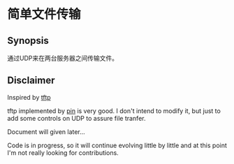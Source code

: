 # 简单文件传输

## Synopsis

通过UDP来在两台服务器之间传输文件。

## Disclaimer

Inspired by [tftp](https://github.com/pin/tftp)

tftp implemented by [pin](https://github.com/pin) is very good. 
I don't intend to modify it, but just to add some controls on UDP 
to assure file tranfer.

Document will given later...

Code is in progress, so it will continue evolving little by little 
and at this point I'm not really looking for contributions.
